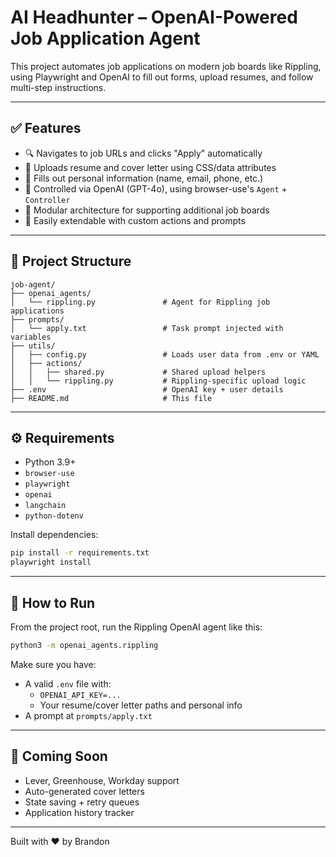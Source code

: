 # AI Headhunter – OpenAI-Powered Job Application Agent

This project automates job applications on modern job boards like Rippling, using Playwright and OpenAI to fill out forms, upload resumes, and follow multi-step instructions.

---

## ✅ Features

- 🔍 Navigates to job URLs and clicks "Apply" automatically
- 📎 Uploads resume and cover letter using CSS/data attributes
- 🧠 Fills out personal information (name, email, phone, etc.)
- 🤖 Controlled via OpenAI (GPT-4o), using browser-use's `Agent` + `Controller`
- 🔌 Modular architecture for supporting additional job boards
- 🧱 Easily extendable with custom actions and prompts

---

## 📁 Project Structure

```
job-agent/
├── openai_agents/
│   └── rippling.py               # Agent for Rippling job applications
├── prompts/
│   └── apply.txt                 # Task prompt injected with variables
├── utils/
│   ├── config.py                 # Loads user data from .env or YAML
│   ├── actions/
│   │   ├── shared.py             # Shared upload helpers
│   │   └── rippling.py           # Rippling-specific upload logic
├── .env                          # OpenAI key + user details
├── README.md                     # This file
```

---

## ⚙️ Requirements

- Python 3.9+
- `browser-use`
- `playwright`
- `openai`
- `langchain`
- `python-dotenv`

Install dependencies:
```bash
pip install -r requirements.txt
playwright install
```

---

## 🚀 How to Run

From the project root, run the Rippling OpenAI agent like this:

```bash
python3 -m openai_agents.rippling
```

Make sure you have:
- A valid `.env` file with:
  - `OPENAI_API_KEY=...`
  - Your resume/cover letter paths and personal info
- A prompt at `prompts/apply.txt`

---

## 🧩 Coming Soon

- Lever, Greenhouse, Workday support
- Auto-generated cover letters
- State saving + retry queues
- Application history tracker

---

Built with ❤️ by Brandon